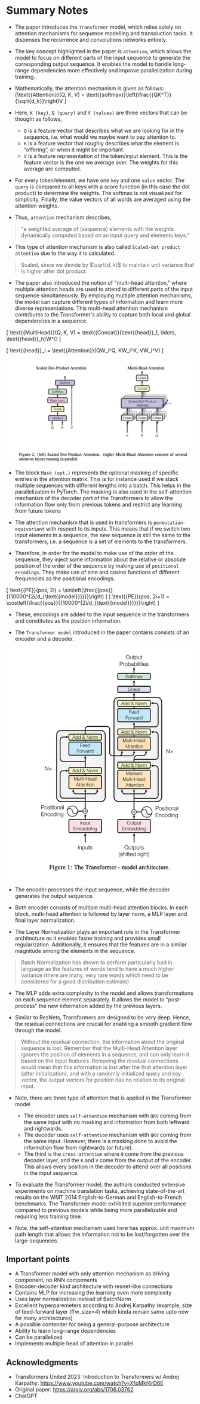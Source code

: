 # Summary Notes

- The paper introduces the `Transformer` model, which relies solely on attention mechanisms for sequence modelling and transduction tasks. It dispenses the recurrence and convolutions networks entirely.

- The key concept highlighted in the paper is `attention`, which allows the model to focus on different parts of the input sequence to generate the corresponding output sequence. It enables the model to handle long-range dependencies more effectively and improve parallelization during training. 


- Mathematically, the attention mechanism is given as follows:
\[\text{{Attention}}(Q, K, V) = \text{{softmax}}\left(\frac{{QK^T}}{\sqrt{d_k}}\right)V
\]

- Here,  `K (key)`, `Q (query)` and `V (values)` are three vectors that can be thought as follows,
  -  `Q` is a feature vector that describes what we are looking for in the sequence, i.e. what would we maybe want to pay attention to.
  -  `K` is a feature vector that roughly describes what the element is “offering”, or when it might be important.
  -  `V` is a feature representation of the token/input element. This is the feature vector is the one we average over. The weights for this average are computed. 
- For every token/element, we have one `key` and one `value` vector. The `query` is compared to all keys with a score function (in this case the dot product) to determine the weights. The softmax is not visualized for simplicity. Finally, the value vectors of all words are averaged using the attention weights.

- Thus, `attention` mechanism describes,
>  "a weighted average of (sequence) elements with the weights dynamically computed based on an input query and elements keys."

- This type of attention mechanism is also called `Scaled-dot product attention` due to the way it is calculated. 
> Scaled, since we devide by $\sqrt{d_k}$ to maintain unit variance that is higher after dot product.

- The paper also introduced the notion of "multi-head attention," where multiple attention heads are used to attend to different parts of the input sequence simultaneously. By employing multiple attention mechanisms, the model can capture different types of information and learn more diverse representations. This multi-head attention mechanism contributes to the Transformer's ability to capture both local and global dependencies in a sequence.

\[
\text{{MultiHead}}(Q, K, V) = \text{{Concat}}(\text{{head}}_1, \ldots, \text{{head}}_h)W^O
\]

\[
\text{{head}}_i = \text{{Attention}}(QW_i^Q, KW_i^K, VW_i^V)
\]

![](images/attention/1_attention_mechanism.png)


- The block `Mask (opt.)` represents the optional masking of specific entries in the attention matrix. This is for instance used if we stack multiple sequences with different lengths into a batch. This helps in the parallelization in PyTorch. The masking is also used in the self-attention mechanism of the decoder part of the Transformers to allow the information flow only from previous tokens and restrict any learning from future tokens

- The attention mechanism that is used in transformers is `permutation-equivariant` with respect to its inputs. This means that if we switch two input elements in a sequence, the new sequence is still the same to the transformers, i.e. a sequence is a set of elements to the transformers. 

- Therefore, in order for the model to make use of the order of the sequence, they inject some information about the relative or absolute position of the order of the sequence by making use of `positional encodings`. They make use of sine and cosine functions of different frequencies as the positional encodings.

\[
\text{{PE}}(pos, 2i) = \sin\left(\frac{{pos}}{{10000^{2i/d_{\text{{model}}}}}}\right)
\]
\[
\text{{PE}}(pos, 2i+1) = \cos\left(\frac{{pos}}{{10000^{2i/d_{\text{{model}}}}}}\right)
\]

- These, encodings are added to the input sequence in the transformers and constitutes as the position information.

- The `Transformer model` introduced in the paper contains  consists of an encoder and a decoder. 

![](images/attention/1_transformer_model.png)

- The encoder processes the input sequence, while the decoder generates the output sequence. 

- Both encoder consists of multiple multi-head attention blocks. In each block, multi-head attention is followed by layer norm, a MLP layer and final layer normalization. 

- The Layer Normalization plays an important role in the Transformer architecture as it enables faster training and provides small regularization. Additionally, it ensures that the features are in a similar magnitude among the elements in the sequence. 
> Batch Normalization has shown to perform particularly bad in language as the features of words tend to have a much higher variance (there are many, very rare words which need to be considered for a good distribution estimate)

- The MLP adds extra complexity to the model and allows transformations on each sequence element separately. It allows the model to “post-process” the new information added by the previous layers.
  

- Similar to ResNets, Transformers are designed to be very deep.  Hence, the residual connections are crucial for enabling a smooth gradient flow through the model.
> Without the residual connection, the information about the original sequence is lost. Remember that the Multi-Head Attention layer ignores the position of elements in a sequence, and can only learn it based on the input features. Removing the residual connections would mean that this information is lost after the first attention layer (after initialization), and with a randomly initialized query and key vector, the output vectors for position has no relation to its original input.

- Note, there are three type of attention that is applied in the Transformer model
  - The encoder uses `self-attention` mechanism with `QKV` coming from the same input with no masking and information from both leftward and rightwards.
  - The decoder uses `self-attention` mechanism with `QKV` coming from the same input. However, there is a masking done to avoid the information flow from rightwards (or future).
  - The third is the `cross-attention` where `Q` come from the previous decoder layer, and the `K` and `V` come from the output of the encoder. This allows every position in the decoder to attend over all positions in the input sequence.

- To evaluate the Transformer model, the authors conducted extensive experiments on machine translation tasks, achieving state-of-the-art results on the WMT 2014 English-to-German and English-to-French benchmarks. The Transformer model exhibited superior performance compared to previous models while being more parallelizable and requiring less training time.
  
- Note, the self-attention mechanism used here has approx. unit maximum path length that allows the information not to be lost/forgotten over the large-sequences. 

## Important points
- A Transformer model with only attention mechanism as driving component, no RNN components
- Encoder-decoder kind architecture with resnet-like connections
- Contains MLP for increasing the learning even more complexity
- Uses layer normalization instead of BatchNorm
- Excellent hyperparemeters according to Andrej Karpathy (example, size of feed-forward layer (ffw_size=4) which kinda remain same upto now for many architectures)
- A possible contender for being a general-purpose architecture
- Ability to learn long-range dependencies
- Can be parallelized
- Implements multiple head of attention in parallel

## Acknowledgments
- Transformers United 2023: Introduction to Transformers w/ Andrej Karpathy: https://www.youtube.com/watch?v=XfpMkf4rD6E
- Original paper: https://arxiv.org/abs/1706.03762
- ChatGPT
